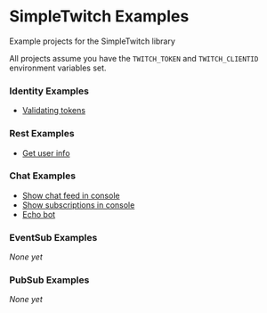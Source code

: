 # SimpleTwitch Examples
Example projects for the SimpleTwitch library

All projects assume you have the `TWITCH_TOKEN` and `TWITCH_CLIENTID` environment variables set.

### Identity Examples  
- [Validating tokens](https://github.com/AuxLabs/SimpleTwitch-Examples/tree/main/src/ValidateTokenExample)

### Rest Examples
- [Get user info](https://github.com/AuxLabs/SimpleTwitch-Examples/tree/main/src/GetUserInfoExample)

### Chat Examples
- [Show chat feed in console](https://github.com/AuxLabs/SimpleTwitch-Examples/tree/main/src/ChatConnectionExample)
- [Show subscriptions in console](https://github.com/AuxLabs/SimpleTwitch-Examples/tree/main/src/ChatSubscriptionEventsExample)
- [Echo bot](https://github.com/AuxLabs/SimpleTwitch-Examples/tree/main/src/EchoBotExample)

### EventSub Examples  
*None yet*

### PubSub Examples  
*None yet*
